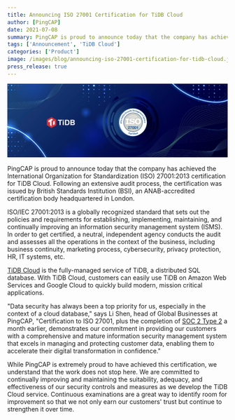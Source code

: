 ```yaml
---
title: Announcing ISO 27001 Certification for TiDB Cloud
author: [PingCAP]
date: 2021-07-08
summary: PingCAP is proud to announce today that the company has achieved the International Organization for Standardization (ISO) 27001:2013 certification for TiDB Cloud.
tags: ['Announcement', 'TiDB Cloud']
categories: ['Product']
image: /images/blog/announcing-iso-27001-certification-for-tidb-cloud.jpg
press_release: true
---
```


![Announcing ISO 27001 Certification for TiDB Cloud](media/announcing-iso-27001-certification-for-tidb-cloud.jpg)

PingCAP is proud to announce today that the company has achieved the International Organization for Standardization (ISO) 27001:2013 certification for TiDB Cloud. Following an extensive audit process, the certification was issued by British Standards Institution (BSI), an ANAB-accredited certification body headquartered in London. 

ISO/IEC 27001:2013 is a globally recognized standard that sets out the policies and requirements for establishing, implementing, maintaining, and continually improving an information security management system (ISMS). In order to get certified, a neutral, independent agency conducts the audit and assesses all the operations in the context of the business, including business continuity, marketing process, cybersecurity, privacy protection, HR, IT systems, etc.

[TiDB Cloud](https://pingcap.com/products/tidbcloud/) is the fully-managed service of TiDB, a distributed SQL database. With TiDB Cloud, customers can easily use TiDB on Amazon Web Services and Google Cloud to quickly build modern, mission critical applications. 

"Data security has always been a top priority for us, especially in the context of a cloud database," says Li Shen, head of Global Businesses at PingCAP, "Certification to ISO 27001, plus the completion of [SOC 2 Type 2](https://pingcap.com/blog/pingcap-successfully-completes-soc2-type2-examination-for-tidb-cloud) a month earlier, demonstrates our commitment in providing our customers with a comprehensive and mature information security management system that excels in managing and protecting customer data, enabling them to accelerate their digital transformation in confidence."

While PingCAP is extremely proud to have achieved this certification, we understand that the work does not stop here. We are committed to continually improving and maintaining the suitability, adequacy, and effectiveness of our security controls and measures as we develop the TiDB Cloud service. Continuous examinations are a great way to identify room for improvement so that we not only earn our customers' trust but continue to strengthen it over time.
